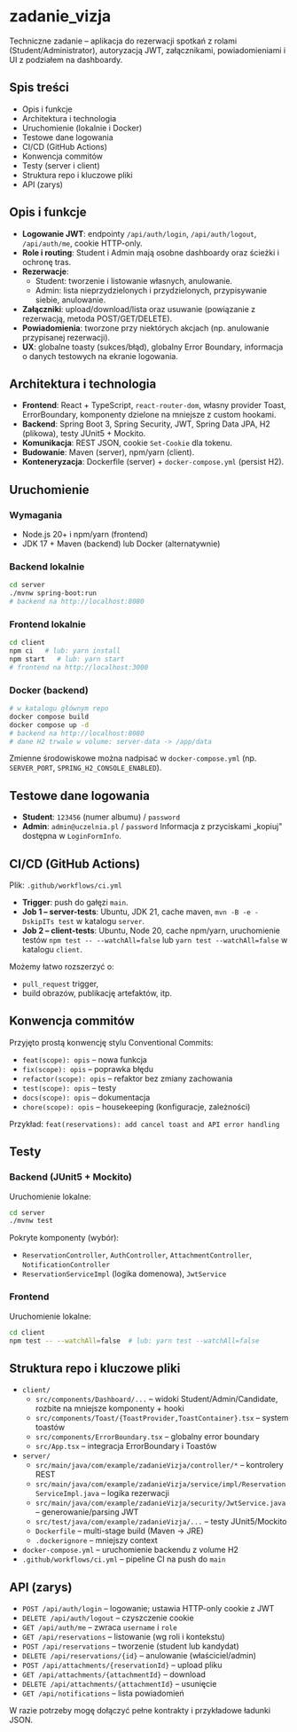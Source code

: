 # zadanie_vizja

Techniczne zadanie – aplikacja do rezerwacji spotkań z rolami (Student/Administrator), autoryzacją JWT, załącznikami, powiadomieniami i UI z podziałem na dashboardy.

## Spis treści
- Opis i funkcje
- Architektura i technologia
- Uruchomienie (lokalnie i Docker)
- Testowe dane logowania
- CI/CD (GitHub Actions)
- Konwencja commitów
- Testy (server i client)
- Struktura repo i kluczowe pliki
- API (zarys)

## Opis i funkcje
- **Logowanie JWT**: endpointy `/api/auth/login`, `/api/auth/logout`, `/api/auth/me`, cookie HTTP-only.
- **Role i routing**: Student i Admin mają osobne dashboardy oraz ścieżki i ochronę tras.
- **Rezerwacje**:
  - Student: tworzenie i listowanie własnych, anulowanie.
  - Admin: lista nieprzydzielonych i przydzielonych, przypisywanie siebie, anulowanie.
- **Załączniki**: upload/download/lista oraz usuwanie (powiązanie z rezerwacją, metoda POST/GET/DELETE).
- **Powiadomienia**: tworzone przy niektórych akcjach (np. anulowanie przypisanej rezerwacji).
- **UX**: globalne toasty (sukces/błąd), globalny Error Boundary, informacja o danych testowych na ekranie logowania.

## Architektura i technologia
- **Frontend**: React + TypeScript, `react-router-dom`, własny provider Toast, ErrorBoundary, komponenty dzielone na mniejsze z custom hookami.
- **Backend**: Spring Boot 3, Spring Security, JWT, Spring Data JPA, H2 (plikowa), testy JUnit5 + Mockito.
- **Komunikacja**: REST JSON, cookie `Set-Cookie` dla tokenu.
- **Budowanie**: Maven (server), npm/yarn (client).
- **Konteneryzacja**: Dockerfile (server) + `docker-compose.yml` (persist H2).

## Uruchomienie
### Wymagania
- Node.js 20+ i npm/yarn (frontend)
- JDK 17 + Maven (backend) lub Docker (alternatywnie)

### Backend lokalnie
```bash
cd server
./mvnw spring-boot:run
# backend na http://localhost:8080
```

### Frontend lokalnie
```bash
cd client
npm ci   # lub: yarn install
npm start   # lub: yarn start
# frontend na http://localhost:3000
```

### Docker (backend)
```bash
# w katalogu głównym repo
docker compose build
docker compose up -d
# backend na http://localhost:8080
# dane H2 trwale w volume: server-data -> /app/data
```
Zmienne środowiskowe można nadpisać w `docker-compose.yml` (np. `SERVER_PORT`, `SPRING_H2_CONSOLE_ENABLED`).

## Testowe dane logowania
- **Student**: `123456` (numer albumu) / `password`
- **Admin**: `admin@uczelnia.pl` / `password`
Informacja z przyciskami „kopiuj" dostępna w `LoginFormInfo`.

## CI/CD (GitHub Actions)
Plik: `.github/workflows/ci.yml`
- **Trigger**: push do gałęzi `main`.
- **Job 1 – server-tests**: Ubuntu, JDK 21, cache maven, `mvn -B -e -DskipITs test` w katalogu `server`.
- **Job 2 – client-tests**: Ubuntu, Node 20, cache npm/yarn, uruchomienie testów `npm test -- --watchAll=false` lub `yarn test --watchAll=false` w katalogu `client`.

Możemy łatwo rozszerzyć o:
- `pull_request` trigger,
- build obrazów, publikację artefaktów, itp.

## Konwencja commitów
Przyjęto prostą konwencję stylu Conventional Commits:
- `feat(scope): opis` – nowa funkcja
- `fix(scope): opis` – poprawka błędu
- `refactor(scope): opis` – refaktor bez zmiany zachowania
- `test(scope): opis` – testy
- `docs(scope): opis` – dokumentacja
- `chore(scope): opis` – housekeeping (konfiguracje, zależności)

Przykład: `feat(reservations): add cancel toast and API error handling`

## Testy
### Backend (JUnit5 + Mockito)
Uruchomienie lokalne:
```bash
cd server
./mvnw test
```
Pokryte komponenty (wybór):
- `ReservationController`, `AuthController`, `AttachmentController`, `NotificationController`
- `ReservationServiceImpl` (logika domenowa), `JwtService`

### Frontend
Uruchomienie lokalne:
```bash
cd client
npm test -- --watchAll=false  # lub: yarn test --watchAll=false
```

## Struktura repo i kluczowe pliki
- `client/`
  - `src/components/Dashboard/...` – widoki Student/Admin/Candidate, rozbite na mniejsze komponenty + hooki
  - `src/components/Toast/{ToastProvider,ToastContainer}.tsx` – system toastów
  - `src/components/ErrorBoundary.tsx` – globalny error boundary
  - `src/App.tsx` – integracja ErrorBoundary i Toastów
- `server/`
  - `src/main/java/com/example/zadanieVizja/controller/*` – kontrolery REST
  - `src/main/java/com/example/zadanieVizja/service/impl/ReservationServiceImpl.java` – logika rezerwacji
  - `src/main/java/com/example/zadanieVizja/security/JwtService.java` – generowanie/parsing JWT
  - `src/test/java/com/example/zadanieVizja/...` – testy JUnit5/Mockito
  - `Dockerfile` – multi-stage build (Maven -> JRE)
  - `.dockerignore` – mniejszy context
- `docker-compose.yml` – uruchomienie backendu z volume H2
- `.github/workflows/ci.yml` – pipeline CI na push do `main`

## API (zarys)
- `POST /api/auth/login` – logowanie; ustawia HTTP-only cookie z JWT
- `DELETE /api/auth/logout` – czyszczenie cookie
- `GET /api/auth/me` – zwraca `username` i `role`
- `GET /api/reservations` – listowanie (wg roli i kontekstu)
- `POST /api/reservations` – tworzenie (student lub kandydat)
- `DELETE /api/reservations/{id}` – anulowanie (właściciel/admin)
- `POST /api/attachments/{reservationId}` – upload pliku
- `GET /api/attachments/{attachmentId}` – download
- `DELETE /api/attachments/{attachmentId}` – usunięcie
- `GET /api/notifications` – lista powiadomień

W razie potrzeby mogę dołączyć pełne kontrakty i przykładowe ładunki JSON.
